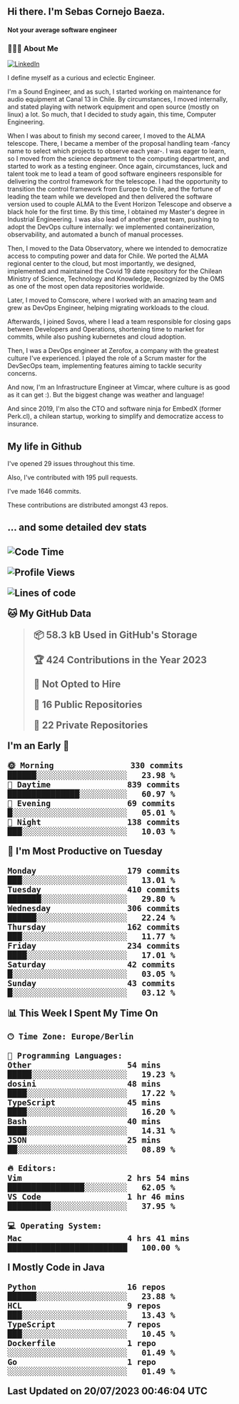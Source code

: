 <h2> Hi there.  I'm Sebas Cornejo Baeza.</h2>
<h4> Not your average software engineer</h4>
<h3> 👨🏻‍💻 About Me </h3>
<a href="http://linkedin.com/in/sebastian-cornejo-baeza/"><img alt="LinkedIn" src="https://img.shields.io/badge/Sebas%20Cornejo%20-informational?style=appveyor&logo=linkedin"></a>


I define myself as a curious and eclectic Engineer.

I'm a Sound Engineer, and as such, I started working on maintenance for audio equipment at Canal 13 in Chile.
By circumstances, I moved internally, and stated playing with network equipment and open source (mostly on linux) 
a lot. So much, that I decided to study again, this time, Computer Engineering.

When I was about to finish my second career, I moved to the ALMA telescope. There, I became a member of the proposal handling team
-fancy name to select which projects to observe each year-. 
I was eager to learn, so I moved from the science department to the computing department, and started to work as 
a testing engineer. Once again, circumstances, luck and talent took me to lead a team of good software engineers 
responsible for delivering the control framework for the telescope. I had the opportunity to transition the control framework from
Europe to Chile, and the fortune of leading the team while we developed and then delivered the software
version used to couple ALMA to the Event Horizon Telescope and observe a black hole for the first time.
By this time, I obtained my Master's degree in Industrial Engineering.
I was also lead of another great team, pushing to adopt the DevOps culture internally: we implemented containerization, observability, and automated a bunch of manual processes.

Then, I moved to the Data Observatory, where we intended to democratize access to computing power
and data for Chile. We ported the ALMA regional center to the cloud, but most importantly, we designed, implemented
and maintained the Covid 19 date repository for the Chilean Ministry of Science, Technology and Knowledge, Recognized by the OMS as one of the most open
data repositories worldwide.

Later, I moved to Comscore, where I worked with an amazing team and grew as DevOps Engineer, helping migrating workloads to the cloud.

Afterwards, I joined Sovos, where I lead a team responsible for closing gaps between Developers and Operations, shortening time to market for commits, while
also pushing kubernetes and cloud adoption.

Then, I was a DevOps engineer at Zerofox, a company with the greatest culture I've experienced. I played the role of a Scrum master for the DevSecOps team,
implementing features aiming to tackle security concerns.

And now, I'm an Infrastructure Engineer at Vimcar, where culture is as good as it can get :). But the biggest change was weather and language!
 
And since 2019, I'm also the CTO and software ninja for EmbedX (former Perk.cl), a chilean startup, working to simplify and democratize access to insurance.

<h2> My life in Github </h2>

I've opened 29 issues throughout this time.

Also, I've contributed with 195 pull requests.

I've made 1646 commits.

These contributions are distributed amongst 43 repos.

<h2>... and some detailed dev stats<h2>

<!--START_SECTION:waka-->
![Code Time](http://img.shields.io/badge/Code%20Time-420%20hrs%2050%20mins-blue)

![Profile Views](http://img.shields.io/badge/Profile%20Views-1-blue)

![Lines of code](https://img.shields.io/badge/From%20Hello%20World%20I%27ve%20Written-718.4%20thousand%20lines%20of%20code-blue)

**🐱 My GitHub Data** 

> 📦 58.3 kB Used in GitHub's Storage 
 > 
> 🏆 424 Contributions in the Year 2023
 > 
> 🚫 Not Opted to Hire
 > 
> 📜 16 Public Repositories 
 > 
> 🔑 22 Private Repositories 
 > 
**I'm an Early 🐤** 

```text
🌞 Morning                330 commits         ██████░░░░░░░░░░░░░░░░░░░   23.98 % 
🌆 Daytime                839 commits         ███████████████░░░░░░░░░░   60.97 % 
🌃 Evening                69 commits          █░░░░░░░░░░░░░░░░░░░░░░░░   05.01 % 
🌙 Night                  138 commits         ███░░░░░░░░░░░░░░░░░░░░░░   10.03 % 
```
📅 **I'm Most Productive on Tuesday** 

```text
Monday                   179 commits         ███░░░░░░░░░░░░░░░░░░░░░░   13.01 % 
Tuesday                  410 commits         ███████░░░░░░░░░░░░░░░░░░   29.80 % 
Wednesday                306 commits         ██████░░░░░░░░░░░░░░░░░░░   22.24 % 
Thursday                 162 commits         ███░░░░░░░░░░░░░░░░░░░░░░   11.77 % 
Friday                   234 commits         ████░░░░░░░░░░░░░░░░░░░░░   17.01 % 
Saturday                 42 commits          █░░░░░░░░░░░░░░░░░░░░░░░░   03.05 % 
Sunday                   43 commits          █░░░░░░░░░░░░░░░░░░░░░░░░   03.12 % 
```


📊 **This Week I Spent My Time On** 

```text
🕑︎ Time Zone: Europe/Berlin

💬 Programming Languages: 
Other                    54 mins             █████░░░░░░░░░░░░░░░░░░░░   19.23 % 
dosini                   48 mins             ████░░░░░░░░░░░░░░░░░░░░░   17.22 % 
TypeScript               45 mins             ████░░░░░░░░░░░░░░░░░░░░░   16.20 % 
Bash                     40 mins             ████░░░░░░░░░░░░░░░░░░░░░   14.31 % 
JSON                     25 mins             ██░░░░░░░░░░░░░░░░░░░░░░░   08.89 % 

🔥 Editors: 
Vim                      2 hrs 54 mins       ████████████████░░░░░░░░░   62.05 % 
VS Code                  1 hr 46 mins        █████████░░░░░░░░░░░░░░░░   37.95 % 

💻 Operating System: 
Mac                      4 hrs 41 mins       █████████████████████████   100.00 % 
```

**I Mostly Code in Java** 

```text
Python                   16 repos            ██████░░░░░░░░░░░░░░░░░░░   23.88 % 
HCL                      9 repos             ███░░░░░░░░░░░░░░░░░░░░░░   13.43 % 
TypeScript               7 repos             ███░░░░░░░░░░░░░░░░░░░░░░   10.45 % 
Dockerfile               1 repo              ░░░░░░░░░░░░░░░░░░░░░░░░░   01.49 % 
Go                       1 repo              ░░░░░░░░░░░░░░░░░░░░░░░░░   01.49 % 
```




 Last Updated on 20/07/2023 00:46:04 UTC
<!--END_SECTION:waka-->
